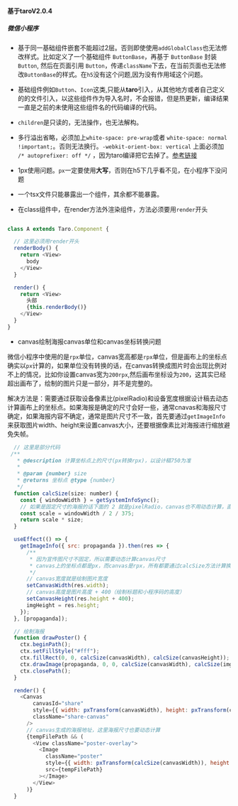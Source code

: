 <!--
 * @Author: zhaojuntong
 * @Date: 2020-02-26 21:38:18
 * @LastEditTime: 2020-03-10 21:45:14
 * @LastEditors: zhaojuntong
 * @Description: 键入文件描述
 -->
#### 基于taroV2.0.4
##### 微信小程序
- 基于同一基础组件嵌套不能超过2层。否则即使使用`addGlobalClass`也无法修改样式。比如定义了一个基础组件 `ButtonBase`，再基于 `ButtonBase` 封装 `Button`, 然后在页面引用 `Button`，传递`className`下去，在当前页面也无法修改`ButtonBase`的样式。在`h5`没有这个问题,因为没有作用域这个问题。

- 基础组件例如`Button`、`Icon`这类,只能从**taro**引入，从其他地方或者自己定义的的文件引入，以这些组件作为导入名时，不会报错，但是热更新，编译结果一直是之前的未使用这些组件名的代码编译的代码。

- `children`是只读的，无法操作，也无法解构。

- 多行溢出省略，必须加上`white-space: pre-wrap`或者 `white-space: normal !important;`。否则无法换行。`-webkit-orient-box: vertical` 上面必须加 `/* autoprefixer: off */` ，因为taro编译把它去掉了。[参考链接](https://stackoverflow.com/questions/46152850/webkit-box-orient-styling-disappears-from-styling)

- 1px使用问题。`px`一定要使用**大写**，否则在h5下几乎看不见，在小程序下没问题

- 一个tsx文件只能暴露出一个组件，其余都不能暴露。

- 在class组件中，在render方法外渲染组件，方法必须要用`render`开头
```javascript

class A extends Taro.Component {

  // 这里必须用render开头
  renderBody() {
    return <View>
      body
    </View>
  }

  render() {
    return <View>
      头部
      {this.renderBody()}
    </View>
  }
}

```

- canvas绘制海报canvas单位和canvas坐标转换问题

微信小程序中使用的是`rpx`单位，canvas宽高都是`rpx`单位，但是画布上的坐标点确实以`px`计算的，如果单位没有转换的话，在canvas转换成图片时会出现比例对不上的情况，比如你设置canvas宽为`200rpx`,然后画布坐标设为`200`，这其实已经超出画布了，绘制的图片只是一部分，并不是完整的。

解决方法是：需要通过获取设备像素比(pixelRadio)和设备宽度根据设计稿去动态计算画布上的坐标点。如果海报是确定的尺寸会好一些，通常cnavas和海报尺寸确定，如果海报内容不确定，通常是图片尺寸不一致，首先要通过`getImageInfo`来获取图片width、height来设置canvas大小，还要根据像素比对海报进行缩放避免失帧。
```javascript
  // 这里是部分代码
 /**
   * @description 计算坐标点上的尺寸(px转换rpx)，以设计稿750为准
   *
   * @param {number} size
   * @returns 坐标点 @type {number}
   */
  function calcSize(size: number) {
    const { windowWidth } = getSystemInfoSync();
    // 如果是固定尺寸的海报的话下面的 2 就是pixelRadio，canvas也不用动态计算，直接计算坐标点来适配就好了
    const scale = windowWidth / 2 / 375;
    return scale * size;
  }

  useEffect(() => {
    getImageInfo({ src: propaganda }).then(res => {
      /**
       * 因为宣传图尺寸不固定，所以需要动态计算canvas尺寸
       * canvas上的坐标点都是px，而canvas是rpx，所有都要通过calcSize方法计算换成rpx的尺寸才对得上
       */
      // canvas宽度就是绘制图片宽度
      setCanvasWidth(res.width);
      // canvas高度是图片高度 + 400（绘制标题和小程序码的高度）
      setCanvasHeight(res.height + 400);
      imgHeight = res.height;
    });
  }, [propaganda]);

  // 绘制海报
  function drawPoster() {
    ctx.beginPath();
    ctx.setFillStyle("#fff");
    ctx.fillRect(0, 0, calcSize(canvasWidth), calcSize(canvasHeight));
    ctx.drawImage(propaganda, 0, 0, calcSize(canvasWidth), calcSize(imgHeight));
    ctx.closePath();
  }

  render() {
    <Canvas
        canvasId="share"
        style={{ width: pxTransform(canvasWidth), height: pxTransform(canvasHeight) }}
        className="share-canvas"
      />
      // canvas生成的海报地址，这里海报尺寸也要动态计算
      {tempFilePath && (
        <View className="poster-overlay">
          <Image
            className="poster"
            style={{ width: pxTransform(calcSize(canvasWidth)), height: pxTransform(calcSize(canvasHeight)) }}
            src={tempFilePath}
          ></Image>
        </View>
      )}
  }
```